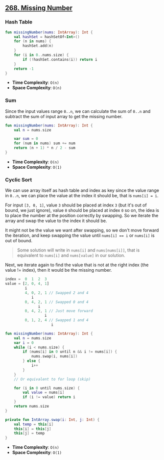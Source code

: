 ## [268. Missing Number](https://leetcode.com/problems/missing-number)

### Hash Table
```kotlin
fun missingNumber(nums: IntArray): Int {
    val hashSet = hashSetOf<Int>()
    for (n in nums) {
        hashSet.add(n)
    }
    for (i in 0..nums.size) {
        if (!hashSet.contains(i)) return i
    }
    return -1
}
```
* **Time Complexity**: `O(n)`
* **Space Complexity**: `O(n)`

### Sum
Since the input values range `0..n`, we can calculate the sum of `0..n` and subtract the sum of input array to get the missing number.

```kotlin
fun missingNumber(nums: IntArray): Int {
    val n = nums.size

    var sum = 0
    for (num in nums) sum += num
    return (n + 1) * n / 2 - sum
}
```
* **Time Complexity**: `O(n)`
* **Space Complexity**: `O(1)`

### Cyclic Sort
We can use array itself as hash table and index as key since the value range in `0..n`, we can place the value at the index it should be, that is `nums[i] = i`.

For input `[3, 0, 1]`, value `3` should be placed at index `3` (but it's out of bound, we just ignore), value `0` should be placed at index `0` so on, the idea is to place the number at the position correctly by swapping. So we iterate the array and swap the value to the index it should be.

It might not be the value we want after swapping, so we don't move forward the iteration, and keep swapping the value until `nums[i] == i` or `nums[i]` is out of bound.

> Some solution will write in `nums[i]` and `nums[nums[i]]`, that is equivalent to `nums[i]` and `nums[value]` in our solution.

Next, we iterate again to find the value that is not at the right index (the value != index), then it would be the missing number.

```js
index =  0  1  2  3
value = [2, 0, 4, 1]
         i
         4, 0, 2, 1 // Swapped 2 and 4
            i
         0, 4, 2, 1 // Swapped 0 and 4
               i  
         0, 4, 2, 1 // Just move forward
                  i
         0, 1, 2, 4 // Swapped 1 and 4
                     i
```

```kotlin
fun missingNumber(nums: IntArray): Int {
    val n = nums.size
    var i = 0
    while (i < nums.size) {
        if (nums[i] in 0 until n && i != nums[i]) {
            nums.swap(i, nums[i])
        } else {
            i++
        }
    }
    // Or equivalent to for loop (skip)

    for (i in 0 until nums.size) {
        val value = nums[i]
        if (i != value) return i
    }
    return nums.size
}

private fun IntArray.swap(i: Int, j: Int) {
    val temp = this[i]
    this[i] = this[j]
    this[j] = temp
}
```
* **Time Complexity**: `O(n)`
* **Space Complexity**: `O(1)`